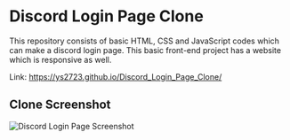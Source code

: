 # Discord Login Page Clone
This repository consists of basic HTML, CSS and JavaScript codes which can make a discord login page. This basic front-end project has a website which is responsive as well.

Link: https://ys2723.github.io/Discord_Login_Page_Clone/ 

## Clone Screenshot

![Discord Login Page Screenshot](https://media.discordapp.net/attachments/806881514389766184/1094309366624166039/Discord_Login_Page_Clone_Current_Look.png?width=1177&height=662)
